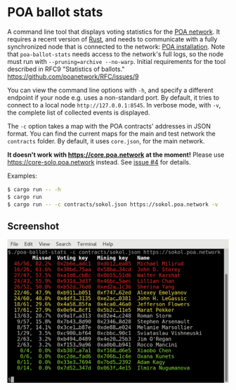 # POA ballot stats

A command line tool that displays voting statistics for the [POA network](https://poa.network/).
It requires a recent version of [Rust](https://www.rust-lang.org/), and needs to communicate with a
fully synchronized node that is connected to the network:
[POA installation](https://github.com/poanetwork/wiki/wiki/POA-Installation).
Note that `poa-ballot-stats` needs access to the network's full logs, so the node must run with
`--pruning=archive --no-warp`. 
Initial requirements for the tool described in RFC9 "Statistics of ballots." https://github.com/poanetwork/RFC/issues/9

You can view the command line options with `-h`, and specify a different endpoint if your node e.g.
uses a non-standard port. By default, it tries to connect to a local node `http://127.0.0.1:8545`.
In verbose mode, with `-v`, the complete list of collected events is displayed.

The `-c` option takes a map with the POA contracts' addresses in JSON format. You can find the 
current maps for the main and test network the `contracts` folder. By default, it uses `core.json`,
for the main network.

**It doesn't work with https://core.poa.network at the moment!**
Please use https://core-solo.poa.network instead.
See [issue #4](https://github.com/poanetwork/poa-ballot-stats/issues/4) for details.

Examples:

```bash
$ cargo run -- -h
$ cargo run
$ cargo run -- -c contracts/sokol.json https://sokol.poa.network -v
```

## Screenshot

![Screenshot](screenshot.png)
